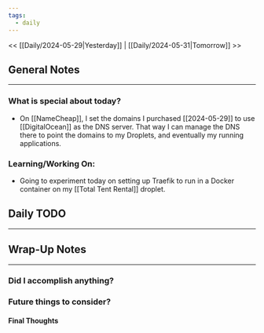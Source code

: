 ```yaml
---
tags:
  - daily
---
```

<< [[Daily/2024-05-29|Yesterday]] |  [[Daily/2024-05-31|Tomorrow]] >>

## General Notes
---
### What is special about today?
- On [[NameCheap]], I set the domains I purchased [[2024-05-29]] to use [[DigitalOcean]] as the DNS server.  That way I can manage the DNS there to point the domains to my Droplets, and eventually my running applications.

### Learning/Working On:
- Going to experiment today on setting up Traefik to run in a Docker container on my [[Total Tent Rental]] droplet.


## Daily TODO
---




## Wrap-Up Notes
---
### Did I accomplish anything?
### Future things to consider?
#### Final Thoughts

